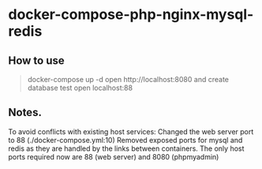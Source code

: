 # docker-compose-php-nginx-mysql-redis

## How to use
> docker-compose up -d
> open http://localhost:8080 and create database test
> open localhost:88

## Notes.
To avoid conflicts with existing host services:
  Changed the web server port to 88 (./docker-compose.yml:10)
  Removed exposed ports for mysql and redis as they are handled by the links between containers.
  The only host ports required now are 88 (web server) and 8080 (phpmyadmin)
